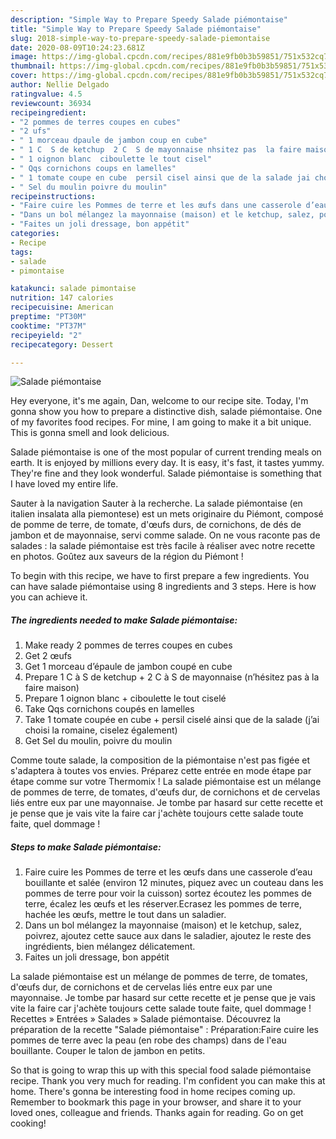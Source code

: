 ```yaml
---
description: "Simple Way to Prepare Speedy Salade piémontaise"
title: "Simple Way to Prepare Speedy Salade piémontaise"
slug: 2018-simple-way-to-prepare-speedy-salade-piemontaise
date: 2020-08-09T10:24:23.681Z
image: https://img-global.cpcdn.com/recipes/881e9fb0b3b59851/751x532cq70/salade-piemontaise-photo-principale-de-la-recette.jpg
thumbnail: https://img-global.cpcdn.com/recipes/881e9fb0b3b59851/751x532cq70/salade-piemontaise-photo-principale-de-la-recette.jpg
cover: https://img-global.cpcdn.com/recipes/881e9fb0b3b59851/751x532cq70/salade-piemontaise-photo-principale-de-la-recette.jpg
author: Nellie Delgado
ratingvalue: 4.5
reviewcount: 36934
recipeingredient:
- "2 pommes de terres coupes en cubes"
- "2 ufs"
- " 1 morceau dpaule de jambon coup en cube"
- " 1 C  S de ketchup  2 C  S de mayonnaise nhsitez pas  la faire maison"
- " 1 oignon blanc  ciboulette le tout cisel"
- " Qqs cornichons coups en lamelles"
- " 1 tomate coupe en cube  persil cisel ainsi que de la salade jai choisi la romaine ciselez galement"
- " Sel du moulin poivre du moulin"
recipeinstructions:
- "Faire cuire les Pommes de terre et les œufs dans une casserole d’eau bouillante et salée (environ 12 minutes, piquez avec un couteau dans les pommes de terre pour voir la cuisson) sortez écoutez les pommes de terre, écalez les œufs et les réserver.Ecrasez les pommes de terre, hachée les œufs, mettre le tout dans un saladier."
- "Dans un bol mélangez la mayonnaise (maison) et le ketchup, salez, poivrez, ajoutez cette sauce aux dans le saladier, ajoutez le reste des ingrédients, bien mélangez délicatement."
- "Faites un joli dressage, bon appétit"
categories:
- Recipe
tags:
- salade
- pimontaise

katakunci: salade pimontaise 
nutrition: 147 calories
recipecuisine: American
preptime: "PT30M"
cooktime: "PT37M"
recipeyield: "2"
recipecategory: Dessert

---
```



![Salade piémontaise](https://img-global.cpcdn.com/recipes/881e9fb0b3b59851/751x532cq70/salade-piemontaise-photo-principale-de-la-recette.jpg)

Hey everyone, it's me again, Dan, welcome to our recipe site. Today, I'm gonna show you how to prepare a distinctive dish, salade piémontaise. One of my favorites food recipes. For mine, I am going to make it a bit unique. This is gonna smell and look delicious.

Salade piémontaise is one of the most popular of current trending meals on earth. It is enjoyed by millions every day. It is easy, it's fast, it tastes yummy. They're fine and they look wonderful. Salade piémontaise is something that I have loved my entire life.

Sauter à la navigation Sauter à la recherche. La salade piémontaise (en italien insalata alla piemontese) est un mets originaire du Piémont, composé de pomme de terre, de tomate, d&#39;œufs durs, de cornichons, de dés de jambon et de mayonnaise, servi comme salade. On ne vous raconte pas de salades : la salade piémontaise est très facile à réaliser avec notre recette en photos. Goûtez aux saveurs de la région du Piémont !


To begin with this recipe, we have to first prepare a few ingredients. You can have salade piémontaise using 8 ingredients and 3 steps. Here is how you can achieve it.

<!--inarticleads1-->

##### The ingredients needed to make Salade piémontaise:

1. Make ready 2 pommes de terres coupes en cubes
1. Get 2 œufs
1. Get  1 morceau d’épaule de jambon coupé en cube
1. Prepare  1 C à S de ketchup + 2 C à S de mayonnaise (n’hésitez pas à la faire maison)
1. Prepare  1 oignon blanc + ciboulette le tout ciselé
1. Take  Qqs cornichons coupés en lamelles
1. Take  1 tomate coupée en cube + persil ciselé ainsi que de la salade (j’ai choisi la romaine, ciselez également)
1. Get  Sel du moulin, poivre du moulin


Comme toute salade, la composition de la piémontaise n&#39;est pas figée et s&#39;adaptera à toutes vos envies. Préparez cette entrée en mode étape par étape comme sur votre Thermomix ! La salade piémontaise est un mélange de pommes de terre, de tomates, d&#39;œufs dur, de cornichons et de cervelas liés entre eux par une mayonnaise. Je tombe par hasard sur cette recette et je pense que je vais vite la faire car j&#39;achète toujours cette salade toute faite, quel dommage ! 

<!--inarticleads2-->

##### Steps to make Salade piémontaise:

1. Faire cuire les Pommes de terre et les œufs dans une casserole d’eau bouillante et salée (environ 12 minutes, piquez avec un couteau dans les pommes de terre pour voir la cuisson) sortez écoutez les pommes de terre, écalez les œufs et les réserver.Ecrasez les pommes de terre, hachée les œufs, mettre le tout dans un saladier.
1. Dans un bol mélangez la mayonnaise (maison) et le ketchup, salez, poivrez, ajoutez cette sauce aux dans le saladier, ajoutez le reste des ingrédients, bien mélangez délicatement.
1. Faites un joli dressage, bon appétit


La salade piémontaise est un mélange de pommes de terre, de tomates, d&#39;œufs dur, de cornichons et de cervelas liés entre eux par une mayonnaise. Je tombe par hasard sur cette recette et je pense que je vais vite la faire car j&#39;achète toujours cette salade toute faite, quel dommage ! Recettes » Entrées » Salades » Salade piémontaise. Découvrez la préparation de la recette &#34;Salade piémontaise&#34; : Préparation:Faire cuire les pommes de terre avec la peau (en robe des champs) dans de l&#39;eau bouillante. Couper le talon de jambon en petits. 

So that is going to wrap this up with this special food salade piémontaise recipe. Thank you very much for reading. I'm confident you can make this at home. There's gonna be interesting food in home recipes coming up. Remember to bookmark this page in your browser, and share it to your loved ones, colleague and friends. Thanks again for reading. Go on get cooking!
